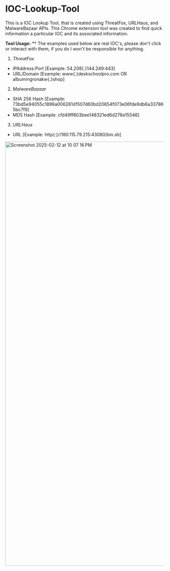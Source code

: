 # IOC-Lookup-Tool

This is a IOC Lookup Tool, that is created using ThreatFox, URLHaus, and MalwareBazaar APIs.
This Chrome extension tool was created to find quick information a particular IOC and its associated information.


**Tool Usage:**
** The examples used below are real IOC's, please don't click or interact with them, if you do I won't be responsible for anything.

1. _ThreatFox_
- IPAddress:Port [Example: 54.208{.}144.249:443]
- URL/Domain [Example: www{.}deskschoolpro.com OR albummgronakw{.}shop]

2. _MalwareBazaar_
- SHA 256 Hash [Example: 73bd5e94055c1896a006261d1507d60bd20654f073e06fde9db6a337865bc7f9]
- MD5 Hash [Example: cfd49ff803bee148321ed6d276e15546]

3. _URLHaus_
- URL [Example: http{:}//180.115.79.215:43080/bin.sh]
<img width="1341" alt="Screenshot 2025-02-12 at 10 07 16 PM" src="https://github.com/user-attachments/assets/607cdb85-1afc-4897-8a6f-1c67a19bb058" />
